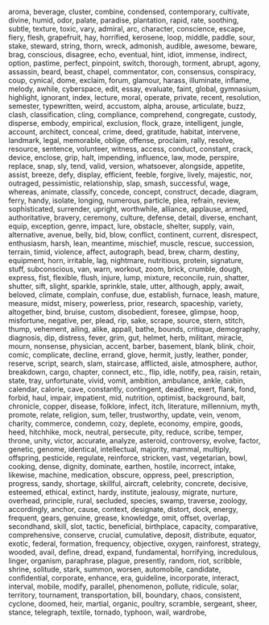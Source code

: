 aroma, beverage, cluster, combine, condensed, contemporary, cultivate, divine, humid, odor, palate, paradise, plantation, rapid, rate, soothing, subtle, texture, toxic, vary, admiral, arc, character, conscience, escape, fiery, flesh, grapefruit, hay, horrified, kerosene, loop, middle, paddle, sour, stake, steward, string, thorn, wreck, admonish, audible, awesome, beware, brag, conscious, disagree, echo, eventual, hint, idiot, immense, indirect, option, pastime, perfect, pinpoint, switch, thorough, torment, abrupt, agony, assassin, beard, beast, chapel, commentator, con, consensus, conspiracy, coup, cynical, dome, exclaim, forum, glamour, harass, illuminate, inflame, melody, awhile, cyberspace, edit, essay, evaluate, faint, global, gymnasium, highlight, ignorant, index, lecture, moral, operate, private, recent, resolution, semester, typewritten, weird, accustom, alpha, arouse, articulate, buzz, clash, classification, cling, compliance, comprehend, congregate, custody, disperse, embody, empirical, exclusion, flock, graze, intelligent, jungle, account, architect, conceal, crime, deed, gratitude, habitat, intervene, landmark, legal, memorable, oblige, offense, proclaim, rally, resolve, resource, sentence, volunteer, witness, access, conduct, constant, crack, device, enclose, grip, halt, impending, influence, law, mode, perspire, replace, snap, sly, tend, valid, version, whatsoever, alongside, appetite, assist, breeze, defy, display, efficient, feeble, forgive, lively, majestic, nor, outraged, pessimistic, relationship, slap, smash, successful, wage, whereas, animate, classify, concede, concept, construct, decade, diagram, ferry, handy, isolate, longing, numerous, particle, plea, refrain, review, sophisticated, surrender, upright, worthwhile, alliance, applause, armed, authoritative, bravery, ceremony, culture, defense, detail, diverse, enchant, equip, exception, genre, impact, lure, obstacle, shelter, supply, vain, alternative, avenue, belly, bid, blow, conflict, continent, current, disrespect, enthusiasm, harsh, lean, meantime, mischief, muscle, rescue, succession, terrain, timid, violence, affect, autograph, bead, brew, charm, destiny, equipment, horn, irritable, lag, nightmare, nutritious, protein, signature, stuff, subconscious, van, warn, workout, zoom, brick, crumble, dough, express, fist, flexible, flush, injure, lump, mixture, reconcile, ruin, shatter, shutter, sift, slight, sparkle, sprinkle, stale, utter, although, apply, await, beloved, climate, complain, confuse, due, establish, furnace, leash, mature, measure, midst, misery, powerless, prior, research, spaceship, variety, altogether, bind, bruise, custom, disobedient, foresee, glimpse, hoop, misfortune, negative, per, plead, rip, sake, scrape, source, stern, stitch, thump, vehement, ailing, alike, appall, bathe, bounds, critique, demography, diagnosis, dip, distress, fever, grim, gut, helmet, herb, militant, miracle, mourn, nonsense, physician, accent, barber, basement, blank, blink, choir, comic, complicate, decline, errand, glove, hermit, justly, leather, ponder, reserve, script, search, slam, staircase, afflicted, aisle, atmosphere, author, breakdown, cargo, chapter, connect, etc., flip, idle, notify, pea, raisin, retain, state, tray, unfortunate, vivid, vomit, ambition, ambulance, ankle, cabin, calendar, calorie, cave, constantly, contingent, deadline, exert, flank, fond, forbid, haul, impair, impatient, mid, nutrition, optimist, background, bait, chronicle, copper, disease, folklore, infect, itch, literature, millennium, myth, promote, relate, religion, sum, teller, trustworthy, update, vein, venom, charity, commerce, condemn, cozy, deplete, economy, empire, goods, heed, hitchhike, mock, neutral, persecute, pity, reduce, scribe, temper, throne, unity, victor, accurate, analyze, asteroid, controversy, evolve, factor, genetic, genome, identical, intellectual, majority, mammal, multiply, offspring, pesticide, regulate, reinforce, stricken, vast, vegetarian, bowl, cooking, dense, dignity, dominate, earthen, hostile, incorrect, intake, likewise, machine, medication, obscure, oppress, peel, prescription, progress, sandy, shortage, skillful, aircraft, celebrity, concrete, decisive, esteemed, ethical, extinct, hardy, institute, jealousy, migrate, nurture, overhead, principle, rural, secluded, species, swamp, traverse, zoology, accordingly, anchor, cause, context, designate, distort, dock, energy, frequent, gears, genuine, grease, knowledge, omit, offset, overlap, secondhand, skill, slot, tactic, beneficial, birthplace, capacity, comparative, comprehensive, conserve, crucial, cumulative, deposit, distribute, equator, exotic, federal, formation, frequency, objective, oxygen, rainforest, strategy, wooded, avail, define, dread, expand, fundamental, horrifying, incredulous, linger, organism, paraphrase, plague, presently, random, riot, scribble, shrine, solitude, stark, summon, worsen, automobile, candidate, confidential, corporate, enhance, era, guideline, incorporate, interact, interval, mobile, modify, parallel, phenomenon, pollute, ridicule, solar, territory, tournament, transportation, bill, boundary, chaos, consistent, cyclone, doomed, heir, martial, organic, poultry, scramble, sergeant, sheer, stance, telegraph, textile, tornado, typhoon, wail, wardrobe, 
